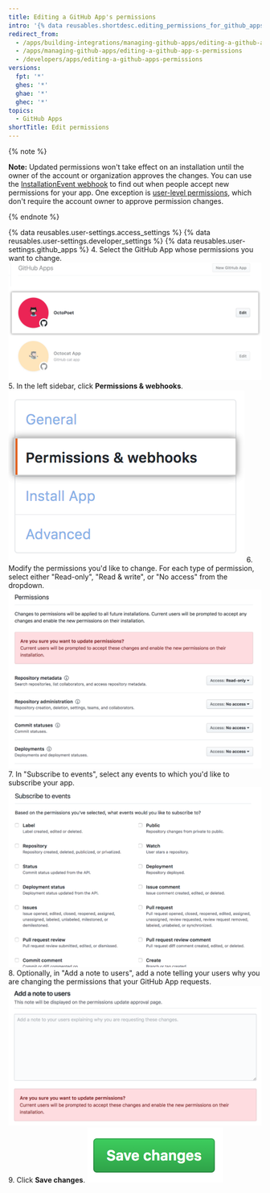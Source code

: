 ```yaml
---
title: Editing a GitHub App's permissions
intro: '{% data reusables.shortdesc.editing_permissions_for_github_apps %}'
redirect_from:
  - /apps/building-integrations/managing-github-apps/editing-a-github-app-s-permissions/
  - /apps/managing-github-apps/editing-a-github-app-s-permissions
  - /developers/apps/editing-a-github-apps-permissions
versions:
  fpt: '*'
  ghes: '*'
  ghae: '*'
  ghec: '*'
topics:
  - GitHub Apps
shortTitle: Edit permissions
---
```

{% note %}

**Note:** Updated permissions won't take effect on an installation until the owner of the account or organization approves the changes. You can use the [InstallationEvent webhook](/webhooks/event-payloads/#installation) to find out when people accept new permissions for your app. One exception is [user-level permissions](/apps/building-github-apps/identifying-and-authorizing-users-for-github-apps/#user-level-permissions), which don't require the account owner to approve permission changes.

{% endnote %}

{% data reusables.user-settings.access_settings %}
{% data reusables.user-settings.developer_settings %}
{% data reusables.user-settings.github_apps %}
4. Select the GitHub App whose permissions you want to change.
![App selection](/assets/images/github-apps/github_apps_select-app.png)
5. In the left sidebar, click **Permissions & webhooks**.
![Permissions and webhooks](/assets/images/github-apps/github_apps_permissions_and_webhooks.png)
6. Modify the permissions you'd like to change. For each type of permission, select either "Read-only", "Read & write", or "No access" from the dropdown.
![Permissions selections for your GitHub App](/assets/images/github-apps/github_apps_permissions_post2dot13.png)
7. In "Subscribe to events", select any events to which you'd like to subscribe your app.
![Permissions selections for subscribing your GitHub App to events](/assets/images/github-apps/github_apps_permissions_subscribe_to_events.png)
8. Optionally, in "Add a note to users", add a note telling your users why you are changing the permissions that your GitHub App requests.
![Input box to add a note to users explaining why your GitHub App permissions have changed](/assets/images/github-apps/github_apps_permissions_note_to_users.png)
9. Click **Save changes**.
![Button to save permissions changes](/assets/images/github-apps/github_apps_save_changes.png)
